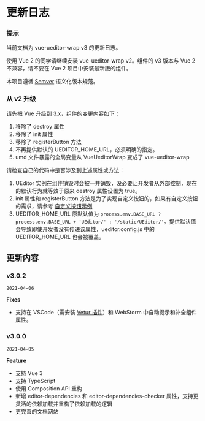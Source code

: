 # 更新日志

### 提示

当前文档为 vue-ueditor-wrap v3 的更新日志。

使用 Vue 2 的同学请继续安装 vue-ueditor-wrap v2。组件的 v3 版本与 Vue 2 不兼容，请不要在 Vue 2 项目中安装最新版的组件。

本项目遵循 [Semver](https://semver.org/lang/zh-CN/) 语义化版本规范。

### 从 v2 升级

请先把 Vue 升级到 3.x，组件的变更内容如下：

1. 移除了 destroy 属性
2. 移除了 init 属性
3. 移除了 registerButton 方法
4. 不再提供默认的 UEDITOR_HOME_URL，必须明确的指定。
5. umd 文件暴露的全局变量从 VueUeditorWrap 变成了 vue-ueditor-wrap

请检查自己的代码中是否涉及到上述属性或方法：

1. UEditor 实例在组件销毁时会被一并销毁，没必要让开发者从外部控制，现在的默认行为就等效于原来 destroy 属性设置为 true。
2. init 属性和 registerButton 方法是为了实现自定义按钮的，如果有自定义按钮的需求，请参考 [自定义按钮示例](#/custom-btn)
3. UEDITOR_HOME_URL 原默认值为 `process.env.BASE_URL ? process.env.BASE_URL + 'UEditor/' : '/static/UEditor/'`。提供默认值会导致即使开发者没有传递该属性，ueditor.config.js 中的 UEDITOR_HOME_URL 也会被覆盖。

## 更新内容

### v3.0.2

`2021-04-06`

**Fixes**

- 支持在 VSCode（需安装 [Vetur 插件](https://vuejs.github.io/vetur/guide/component-data.html#supported-frameworks)）和 WebStorm 中自动提示和补全组件属性。

### v3.0.0

`2021-04-05`

**Feature**

- 支持 Vue 3
- 支持 TypeScript
- 使用 Composition API 重构
- 新增 editor-dependencies 和 editor-dependencies-checker 属性，支持更灵活的依赖加载并重构了依赖加载的逻辑
- 更完善的文档网站
